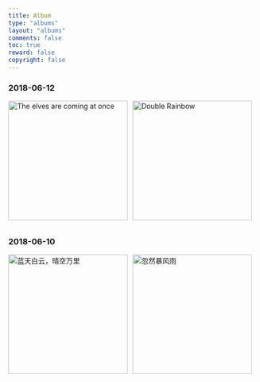 ```yaml
---
title: Album
type: "albums"
layout: "albums"
comments: false
toc: true
reward: false
copyright: false
---
```


<style>.img{width:240px;display:inline-block;margin:0 10px 10px 0;}.img-last{width:240px;display:inline-block;margin:0 0 10px 0;}</style>
<script>function ready(fn){  if(document.addEventListener){document.addEventListener('DOMContentLoaded',function(){  document.removeEventListener('DOMContentLoaded',arguments.callee,false); fn();},false);}else if(document.attachEvent){document.attachEvent('onreadystatechange',function(){if(document.readyState=='complete'){document.detachEvent('onreadystatechange',arguments.callee);fn();}});}}; ready(function(){var img = document.getElementsByTagName("img");if(window.screen.width < 500){for(var i = 0 ; i < img.length;i++){var len = (window.screen.width-40) / 2;img[i].style.width = len.toString()+"px";}}}); </script>

### 2018-06-12

<img src="http://p6uturdzt.bkt.clouddn.com/20180612-1.jpg" alt="The elves are coming at once" class="img" /><img src="http://p6uturdzt.bkt.clouddn.com/20180612-2.jpg" alt="Double Rainbow" class="img-last" />

### 2018-06-10

<img src="http://p6uturdzt.bkt.clouddn.com/20180610-1.jpg" alt="蓝天白云，晴空万里" class="img" /><img src="http://p6uturdzt.bkt.clouddn.com/20180610-2.jpg" alt="忽然暴风雨" class="img-last" />



